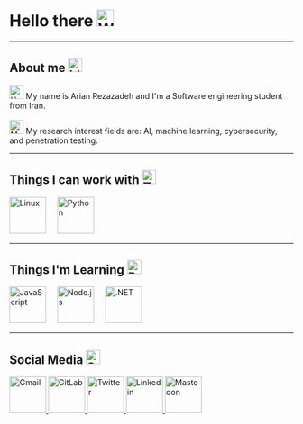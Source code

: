 <h1 align="left">
  Hello there 
  <img src="https://raw.githubusercontent.com/Tarikul-Islam-Anik/Telegram-Animated-Emojis/main/People/Waving%20Hand.webp" 
       alt="Waving Hand" width="30" height="30" />
</h1>

<hr>

<h2 align="left">
  About me 
  <img src="https://raw.githubusercontent.com/Tarikul-Islam-Anik/Telegram-Animated-Emojis/main/Objects/Identification%20Card.webp" 
       alt="Identification Card" width="25" height="25" />
</h2>

<p align="left">
  <img src="https://raw.githubusercontent.com/Tarikul-Islam-Anik/Telegram-Animated-Emojis/main/Travel%20and%20Places/House.webp" 
       alt="House" width="25" height="25" /> 
  My name is Arian Rezazadeh and I'm a Software engineering student from Iran.
  <br><br>
  <img src="https://raw.githubusercontent.com/Tarikul-Islam-Anik/Telegram-Animated-Emojis/main/Objects/Magnifying%20Glass%20Tilted%20Left.webp" 
       alt="Magnifying Glass Tilted Left" width="25" height="25" /> 
  My research interest fields are: AI, machine learning, cybersecurity, and penetration testing.
</p>

<hr>

<h2 align="left">
  Things I can work with 
  <img src="https://raw.githubusercontent.com/Tarikul-Islam-Anik/Telegram-Animated-Emojis/main/People/Technologist.webp" 
       alt="Technologist" width="25" height="25" />
</h2>

<div align="left">
  <img src="https://skillicons.dev/icons?i=linux" height="65" alt="Linux" />
  <img width="12" />
  <img src="https://skillicons.dev/icons?i=python" height="65" alt="Python" />
</div>

<hr>

<h2 align="left">
  Things I'm Learning 
  <img src="https://raw.githubusercontent.com/Tarikul-Islam-Anik/Telegram-Animated-Emojis/main/Objects/Books.webp" 
       alt="Books" width="25" height="25" />
</h2>

<div align="left">
  <img src="https://skillicons.dev/icons?i=javascript" height="65" alt="JavaScript" />
  <img width="12" />
  <img src="https://skillicons.dev/icons?i=nodejs" height="65" alt="Node.js" />
  <img width="12" />
  <img src="https://skillicons.dev/icons?i=dotnet" height="65" alt=".NET" />
</div>

<hr>

<h2 align="left">
  Social Media 
  <img src="https://raw.githubusercontent.com/Tarikul-Islam-Anik/Telegram-Animated-Emojis/main/Symbols/Speech%20Balloon.webp" 
       alt="Speech Balloon" width="25" height="25" />
</h2>

<div align="left">
  <a href="mailto:arian.rmn5281@gmail.com" target="_blank">
    <img src="https://skillicons.dev/icons?i=gmail" height="65" alt="Gmail" />
  </a>
 <a href="https://gitlab.com/Arianrezaz" target="_blank">
    <img src="https://skillicons.dev/icons?i=gitlab" height="65" alt="GitLab" />
  </a>
  <a href="https://x.com/arianrezaz" target="_blank">
    <img src="https://skillicons.dev/icons?i=x" height="65" alt="Twitter" />
  </a>
  <a href="https://www.linkedin.com/in/arian-rezazadeh-5770701a1" target="_blank">
    <img src="https://skillicons.dev/icons?i=linkedin" height="65" alt="Linkedin" />
  </a>
  <a href="https://techhub.social/@arianrezaz" target="_blank">
    <img src="https://skillicons.dev/icons?i=mastodon" height="65" alt="Mastodon" />
  </a>
</div>
